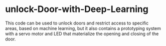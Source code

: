 # unlock-Door-with-Deep-Learning
This code can be used to unlock doors and restrict access to specific areas, based on machine learning, but it also contains a prototyping system with a servo motor and LED that materialize the opening and closing of the door.
